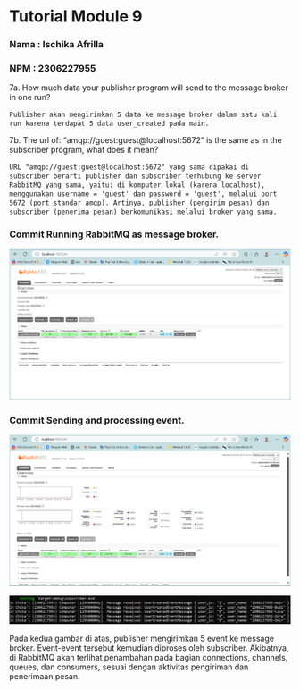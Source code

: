 # Tutorial Module 9
### Nama : Ischika Afrilla
### NPM : 2306227955

7a. How much data your publisher program will send to the message broker in one run? 

    Publisher akan mengirimkan 5 data ke message broker dalam satu kali run karena terdapat 5 data user_created pada main.

7b. The url of: “amqp://guest:guest@localhost:5672” is the same as in the subscriber program, what does it mean? 

    URL "amqp://guest:guest@localhost:5672" yang sama dipakai di subscriber berarti publisher dan subscriber terhubung ke server RabbitMQ yang sama, yaitu: di komputer lokal (karena localhost), menggunakan username = 'guest' dan password = 'guest', melalui port 5672 (port standar amqp). Artinya, publisher (pengirim pesan) dan subscriber (penerima pesan) berkomunikasi melalui broker yang sama.

### Commit Running RabbitMQ as message broker.
![Running RabbitMQ as message broker.](images/Screenshot%202025-05-06%20015107.png)

### Commit Sending and processing event.
![Sending and processing event.](images/Screenshot%202025-05-06%20015639.png)

![Sending and processing event.](images/Screenshot%202025-05-06%20015730.png)

Pada kedua gambar di atas, publisher mengirimkan 5 event ke message broker. Event-event tersebut kemudian diproses oleh subscriber. Akibatnya, di RabbitMQ akan terlihat penambahan pada bagian connections, channels, queues, dan consumers, sesuai dengan aktivitas pengiriman dan penerimaan pesan.